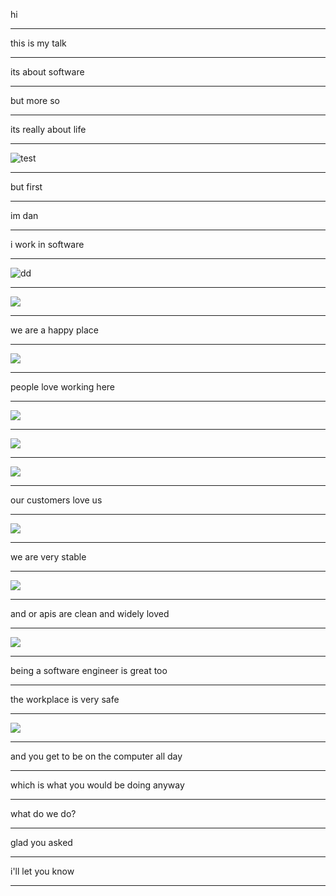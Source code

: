<style>
.reveal section img { background:none; border:none; box-shadow:none; }
</style>

hi

---

this is my talk

---

its about software

---

but more so

---

its really about life

---

![test](./static/life.jpg)

---

but first

---

im dan

---

i work in software

---

![dd](./static/date-a-dog.jpg)

---

![](./static/datadog.png)

---

we are a happy place

---

![](./static/sad1.jpg)

---

people love working here

---

![](./static/sad3.jpg)

---

![](./static/sad2.jpg)

---

![](./static/sad4.jpg)

---

our customers love us

---


![](static/twitter-hate2.png)

---

we are very stable

---

![](static/twitter-down.png)

---

and or apis are clean and widely loved

---

![](static/twitter-hate1.png)

---


being a software engineer is great too

---

the workplace is very safe

---

![](static/rsi.png)

---


and you get to be on the computer all day


---

which is what you would be doing anyway

---

what do we do?

---

glad you asked

---

i'll let you know

---
